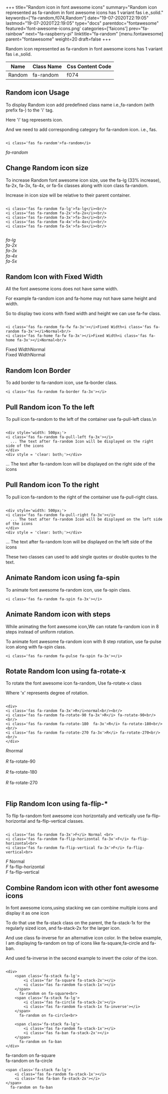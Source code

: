 +++
title="Random icon in font awesome icons"
summary="Random icon represented as fa-random in font awesome icons has 1 variant fas i.e.,solid."
keywords=["fa-random,f074,Random"]
date="19-07-2020T22:19:05"
lastmod="19-07-2020T22:19:05"
type="docs"
parentdoc="fontawesome"
featured='font-awesome-icons.png'
categories=['faicons']
prev="fa-rainbow"
next="fa-raspberry-pi"
linktitle="fa-random"
[menu.fontawesome]
parent="fontawesome"
weight=20
draft=false
+++


Random icon represented as fa-random in font awesome icons has 1 variant fas i.e.,solid.

<div class='table-responsive'><table class='table'><thead><tr><th>Name</th><th>Class Name</th><th>Css Content Code</th></tr></thead><tbody><tr><td>Random</td><td>fa-random</td><td>f074</td></tr></tbody></table></div>



## Random icon Usage

To display Random icon add predefined class name i.e.,fa-random (with prefix fa-) to the 'i' tag.

Here 'i' tag represents icon.

And we need to add corresponding category for fa-random icon. i.e., fas.


```

<i class='fas fa-random'>fa-random</i>
```

<i class='fas fa-random'>fa-random</i>




## Change Random icon size
To increase Random font awesome icon size, use the fa-lg (33% increase), fa-2x, fa-3x, fa-4x, or fa-5x classes along with icon class fa-random.

Increase in icon size will be relative to their parent container. 

```

<i class='fas fa-random fa-lg'>fa-lg</i><br/>
<i class='fas fa-random fa-2x'>fa-2x</i><br/>
<i class='fas fa-random fa-3x'>fa-3x</i><br/>
<i class='fas fa-random fa-4x'>fa-4x</i><br/>
<i class='fas fa-random fa-5x'>fa-5x</i><br/>
            
```

<i class='fas fa-random fa-lg'>fa-lg</i><br/>
<i class='fas fa-random fa-2x'>fa-2x</i><br/>
<i class='fas fa-random fa-3x'>fa-3x</i><br/>
<i class='fas fa-random fa-4x'>fa-4x</i><br/>
<i class='fas fa-random fa-5x'>fa-5x</i><br/>
            



## Random Icon with Fixed Width 

All the font awesome icons does not have same width.

For example fa-random icon and fa-home may not have same height and width.

So to display two icons with fixed width and height we can use fa-fw class.


```

<i class='fas fa-random fa-fw fa-3x'></i>Fixed Width<i class='fas fa-random fa-3x'></i>Normal<br/>
<i class='fas fa-home fa-fw fa-3x'></i>Fixed Width<i class='fas fa-home fa-3x'></i>Normal<br/>
```

<i class='fas fa-random fa-fw fa-3x'></i>Fixed Width<i class='fas fa-random fa-3x'></i>Normal<br/>
<i class='fas fa-home fa-fw fa-3x'></i>Fixed Width<i class='fas fa-home fa-3x'></i>Normal<br/>



## Random Icon Border 

To add border to fa-random icon, use fa-border class.


```
<i class='fas fa-random fa-border fa-3x'></i>

```
<i class='fas fa-random fa-border fa-3x'></i>





## Pull Random icon To the left

To pull icon fa-random to the left of the container use fa-pull-left class.\n

```

<div style='width: 500px;'>
<i class='fas fa-random fa-pull-left fa-3x'></i>
  ... The text after fa-random Icon will be displayed on the right side of the icons
</div>
<div style = 'clear: both;'></div>
```

<div style='width: 500px;'>
<i class='fas fa-random fa-pull-left fa-3x'></i>
  ... The text after fa-random Icon will be displayed on the right side of the icons
</div>
<div style = 'clear: both;'></div>




## Pull Random icon To the right
To pull icon fa-random to the right of the container use fa-pull-right class.

```

<div style='width: 500px;'>
<i class='fas fa-random fa-pull-right fa-3x'></i>
  ... The text after fa-random Icon will be displayed on the left side of the icons
</div>
<div style = 'clear: both;'></div>
```

<div style='width: 500px;'>
<i class='fas fa-random fa-pull-right fa-3x'></i>
  ... The text after fa-random Icon will be displayed on the left side of the icons
</div>
<div style = 'clear: both;'></div>

These two classes can used to add single quotes or double quotes to the text.


## Animate Random icon using fa-spin
To animate font awesome fa-random icon, use fa-spin class.

```
<i class='fas fa-random fa-spin fa-3x'></i>
```
<i class='fas fa-random fa-spin fa-3x'></i>




## Animate Random icon with steps
While animating the font awesome icon,We can rotate fa-random icon in 8 steps instead of uniform rotation.

To animate font awesome fa-random icon with 8 step rotation, use fa-pulse icon along with fa-spin class.


```
<i class='fas fa-random fa-pulse fa-spin fa-3x'></i>

```
<i class='fas fa-random fa-pulse fa-spin fa-3x'></i>





## Rotate Random Icon using fa-rotate-x
To rotate the font awesome icon fa-random, Use fa-rotate-x class

Where 'x' represents degree of rotation.


```

<div>
<i class='fas fa-random fa-3x'>R</i>normal<br/><br/>
<i class='fas fa-random fa-rotate-90 fa-3x'>R</i> fa-rotate-90<br/><br/> 
<i class='fas fa-random fa-rotate-180  fa-3x'>R</i> fa-rotate-180<br/><br/> 
<i class='fas fa-random fa-rotate-270 fa-3x'>R</i> fa-rotate-270<br/><br/>
</div>
```

<div>
<i class='fas fa-random fa-3x'>R</i>normal<br/><br/>
<i class='fas fa-random fa-rotate-90 fa-3x'>R</i> fa-rotate-90<br/><br/> 
<i class='fas fa-random fa-rotate-180  fa-3x'>R</i> fa-rotate-180<br/><br/> 
<i class='fas fa-random fa-rotate-270 fa-3x'>R</i> fa-rotate-270<br/><br/>
</div>




## Flip Random Icon using fa-flip-*
To flip fa-random font awesome icon horizontally and vertically use fa-flip-horizontal and fa-flip-vertical classes. 

```

<i class='fas fa-random fa-3x'>F</i> Normal <br>
<i class='fas fa-random fa-flip-horizontal fa-3x'>F</i> fa-flip-horizontal<br>
<i class='fas fa-random fa-flip-vertical fa-3x'>F</i> fa-flip-vertical<br>
```

<i class='fas fa-random fa-3x'>F</i> Normal <br>
<i class='fas fa-random fa-flip-horizontal fa-3x'>F</i> fa-flip-horizontal<br>
<i class='fas fa-random fa-flip-vertical fa-3x'>F</i> fa-flip-vertical<br>




## Combine Random icon with other font awesome icons
In font awesome icons,using stacking we can combine multiple icons and display it as one icon 

To do that use the fa-stack class on the parent, the fa-stack-1x for the regularly sized icon, and fa-stack-2x for the larger icon.

And use class fa-inverse for an alternative icon color. 
In the below example, I am displaying fa-random on top of icons like fa-square,fa-circle and fa-ban.

And used fa-inverse in the second example to invert the color of the icon.

```

<div>
    <span class='fa-stack fa-lg'>
        <i class='far fa-square fa-stack-2x'></i>
        <i class='fas fa-random fa-stack-1x'></i>
    </span>
      fa-random on fa-square<br>
    <span class='fa-stack fa-lg'>
        <i class='fas fa-circle fa-stack-2x'></i>
        <i class='fas fa-random fa-stack-1x fa-inverse'></i>
    </span>
      fa-random on fa-circle<br>

    <span class='fa-stack fa-lg'>
        <i class='fas fa-random fa-stack-1x'></i>
        <i class='fas fa-ban fa-stack-2x'></i>
    </span>
      fa-random on fa-ban
</div>
```

<div>
    <span class='fa-stack fa-lg'>
        <i class='far fa-square fa-stack-2x'></i>
        <i class='fas fa-random fa-stack-1x'></i>
    </span>
      fa-random on fa-square<br>
    <span class='fa-stack fa-lg'>
        <i class='fas fa-circle fa-stack-2x'></i>
        <i class='fas fa-random fa-stack-1x fa-inverse'></i>
    </span>
      fa-random on fa-circle<br>

    <span class='fa-stack fa-lg'>
        <i class='fas fa-random fa-stack-1x'></i>
        <i class='fas fa-ban fa-stack-2x'></i>
    </span>
      fa-random on fa-ban
</div>






